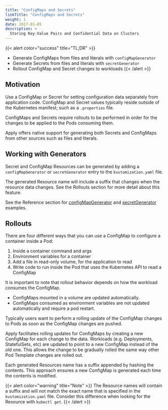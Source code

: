```yaml
---
title: "ConfigMaps and Secrets"
linkTitle: "ConfigMaps and Secrets"
weight: 1
date: 2017-01-05
description: >
  Storing Key-Value Pairs and Confidential Data on Clusters
---
```


{{< alert color="success" title="TL;DR" >}}
- Generate ConfigMaps from files and literals with `configMapGenerator`
- Generate Secrets from files and literals with `secretGenerator`
- Rollout ConfigMap and Secret changes to workloads
{{< /alert >}}

## Motivation
Use a ConfigMap or Secret for setting configuration data separately from application code. ConfigMap and Secret values typically reside outside of the Kubernetes manifest; such as a `.properties` file.

ConfigMaps and Secrets require rollouts to be performed in order for the changes to be applied to the Pods consuming them.

Apply offers native support for generating both Secrets and ConfigMaps from other sources such as files and literals.

## Working with Generators
Secret and ConfigMap Resources can be generated by adding a `configMapGenerator` or `secretGenerator` entry to the `kustomization.yaml` file.

The generated Resource name will include a suffix that changes when the resource data changes. See the Rollouts section for more detail about this feature.

See the Reference section for [configMapGenerator](/docs/reference/api/kustomization-file/configmapgenerator/) and [secretGenerator](/docs/reference/api/kustomization-file/secretgenerator/) examples.

## Rollouts
There are four different ways that you can use a ConfigMap to configure a container inside a Pod:

1. Inside a container command and args
2. Environment variables for a container
3. Add a file in read-only volume, for the application to read
4. Write code to run inside the Pod that uses the Kubernetes API to read a ConfigMap

It is important to note that rollout behavior depends on how the workload consumes the ConfigMap.
- ConfigMaps mounted in a volume are updated automatically.
- ConfigMaps consumed as environment variables are not updated automatically and require a pod restart.

Typically users want to perform a rolling update of the ConfigMap changes to Pods as soon as the ConfigMap changes are pushed.

Apply facilitates rolling updates for ConfigMaps by creating a new ConfigMap for each change to the data. Workloads (e.g. Deployments, StatefulSets, etc) are updated to point to a new ConfigMap instead of the old one. This allows the change to be gradually rolled the same way other Pod Template changes are rolled out.

Each generated Resources name has a suffix appended by hashing the contents. This approach ensures a new ConfigMap is generated each time the contents is modified.

{{< alert color="warning" title="Note" >}}
The Resource names will contain a suffix and will not match the exact name that is specified in the `kustomization.yaml` file. Consider this difference when looking for the Resource with `kubectl get`.
{{< /alert >}}
